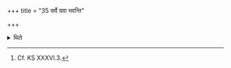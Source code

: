 +++
title = "35 सर्वे यवा भवन्ति"

+++

<details><summary>थिते</summary>

35. All the offering-materials (except the milk-mess) consist of barley-grains.[^1]  

[^1]: Cf. KS XXXVI.3.
</details>
